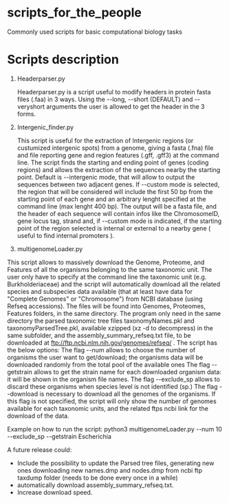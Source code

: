 # scripts_for_the_people
Commonly used scripts for basic computational biology tasks

# Scripts description
1. Headerparser.py

    Headerparser.py is a script useful to modify headers in protein fasta files
    (.faa) in 3 ways. Using the --long, --short (DEFAULT) and --veryshort
    arguments the user is allowed to get the header in the 3 forms. 

2. Intergenic_finder.py

    This script is useful for the extraction of Intergenic regions (or custumized intergenic  spots) from a
    genome, giving a fasta (.fna) file and file reporting gene and region features (.gff, .gff3) at the command line.
    The script finds the starting and ending point of genes (coding regions) and allows the extraction of the sequences
    nearby the starting point. Default is --intergenic mode, that will allow to output the sequences between two
    adjacent genes. If --custom mode is selected, the region that will be considered will include the first 50 bp from
    the starting point of each gene and an arbitrary lenght specified at the command line (max lenght 400 bp). The
    output will be a fasta file, and the header of each sequence will contain infos like the ChromosomeID, gene locus
    tag, strand and, if --custom mode is indicated, if the starting point of the region selected is internal or external
    to a nearby gene ( useful to find internal promoters ).

3. multigenomeLoader.py

This script allows to massively download the Genome, Proteome, and Features of all the organisms belonging to the same taxonomic unit.
The user only have to specify at the command line the taxonomic unit (e.g. Burkholderiaceae) and the script will automatically download
all the related species and subspecies data available (that at least have data for "Complete Genomes" or "Chromosome") from NCBI database (using Refseq accessions). The files will be found into Genomes, Proteomes, Features folders, in the same directory. The program only need in the same directory the parsed taxonomic tree files taxonomyNames.pkl and taxonomyParsedTree.pkl, available xzipped (xz -d to decompress) in the same subfolder, and the assembly_summary_refseq.txt file, to be downloaded at ftp://ftp.ncbi.nlm.nih.gov/genomes/refseq/ .
The script has the below options:
The flag --num allows to choose the number of organisms the user want to get/download; the organisms data will be downloaded randomly from the total pool of the available ones
The flag --getstrain allows to get the strain name for each downloaded organism data: it will be shown in the organism file names.
The flag --exclude_sp allows to discard these organisms when species level is not identified (sp.)
The flag --download is necessary to download all the genomes of the organisms. If this flag is not specified, the script will only show
the number of genomes available for each taxonomic units, and the related ftps ncbi link for the download of the data.

Example on how to run the script:
python3 multigenomeLoader.py --num 10 --exclude_sp --getstrain Escherichia

A future release could:
- Include the possibility to update the Parsed tree files, generating new ones downloading new names.dmp and nodes.dmp from ncbi ftp taxdump folder (needs to be done every once in a while)
- automatically download assembly_summary_refseq.txt.
- Increase download speed.

